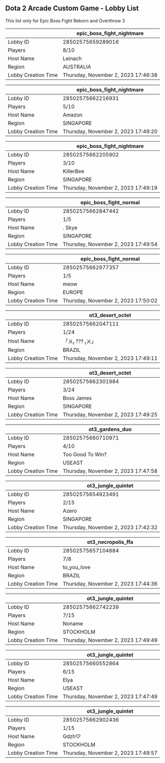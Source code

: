 ## Dota 2 Arcade Custom Game - Lobby List

This list only for Epic Boss Fight Reborn and Overthrow 3

|  | epic_boss_fight_nightmare |
| ------ | ------ |
| Lobby ID | 28502575659289016 |
| Players | 8/10 |
| Host Name | Leinach |
| Region | AUSTRALIA |
| Lobby Creation Time | Thursday, November 2, 2023 17:46:38 |


|  | epic_boss_fight_nightmare |
| ------ | ------ |
| Lobby ID | 28502575662216931 |
| Players | 5/10 |
| Host Name | Amazon |
| Region | SINGAPORE |
| Lobby Creation Time | Thursday, November 2, 2023 17:49:20 |


|  | epic_boss_fight_nightmare |
| ------ | ------ |
| Lobby ID | 28502575662205902 |
| Players | 3/10 |
| Host Name | KillerBee |
| Region | SINGAPORE |
| Lobby Creation Time | Thursday, November 2, 2023 17:49:19 |


|  | epic_boss_fight_normal |
| ------ | ------ |
| Lobby ID | 28502575662847442 |
| Players | 1/5 |
| Host Name | . Skye |
| Region | SINGAPORE |
| Lobby Creation Time | Thursday, November 2, 2023 17:49:54 |


|  | epic_boss_fight_normal |
| ------ | ------ |
| Lobby ID | 28502575662977357 |
| Players | 1/5 |
| Host Name | meow |
| Region | EUROPE |
| Lobby Creation Time | Thursday, November 2, 2023 17:50:02 |


|  | ot3_desert_octet |
| ------ | ------ |
| Lobby ID | 28502575662047111 |
| Players | 1/24 |
| Host Name | 「ㄨ ??? ㄨ」 |
| Region | BRAZIL |
| Lobby Creation Time | Thursday, November 2, 2023 17:49:11 |


|  | ot3_desert_octet |
| ------ | ------ |
| Lobby ID | 28502575662301984 |
| Players | 3/24 |
| Host Name | Boss James |
| Region | SINGAPORE |
| Lobby Creation Time | Thursday, November 2, 2023 17:49:25 |


|  | ot3_gardens_duo |
| ------ | ------ |
| Lobby ID | 28502575660710971 |
| Players | 4/10 |
| Host Name | Too Good To Win? |
| Region | USEAST |
| Lobby Creation Time | Thursday, November 2, 2023 17:47:58 |


|  | ot3_jungle_quintet |
| ------ | ------ |
| Lobby ID | 28502575654923491 |
| Players | 2/15 |
| Host Name | Azero |
| Region | SINGAPORE |
| Lobby Creation Time | Thursday, November 2, 2023 17:42:32 |


|  | ot3_necropolis_ffa |
| ------ | ------ |
| Lobby ID | 28502575657104884 |
| Players | 7/8 |
| Host Name | to_you_love |
| Region | BRAZIL |
| Lobby Creation Time | Thursday, November 2, 2023 17:44:36 |


|  | ot3_jungle_quintet |
| ------ | ------ |
| Lobby ID | 28502575662742239 |
| Players | 7/15 |
| Host Name | Noname |
| Region | STOCKHOLM |
| Lobby Creation Time | Thursday, November 2, 2023 17:49:49 |


|  | ot3_jungle_quintet |
| ------ | ------ |
| Lobby ID | 28502575660552864 |
| Players | 6/15 |
| Host Name | Elya |
| Region | USEAST |
| Lobby Creation Time | Thursday, November 2, 2023 17:47:49 |


|  | ot3_jungle_quintet |
| ------ | ------ |
| Lobby ID | 28502575662902436 |
| Players | 1/15 |
| Host Name | Gdzh♡ |
| Region | STOCKHOLM |
| Lobby Creation Time | Thursday, November 2, 2023 17:49:57 |


